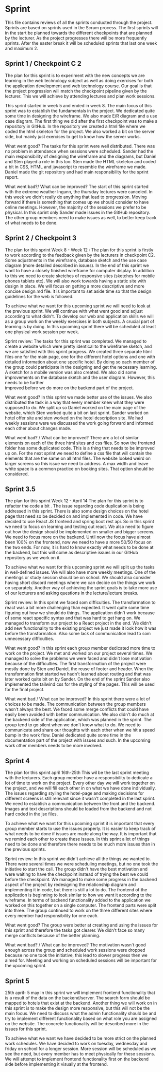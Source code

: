 # Sprint

This file contains reviews of all the sprints conducted through the project. Sprints are based on 
sprints used in the Scrum process. The first sprints will in the start be planned towards the different
checkpoints that are planned by the lecturer. As the project progresses there will be more frequently sprints.
After the easter break it will be scheduled sprints that last one week and maximum 2.

## Sprint 1 / Checkpoint C 2

The plan for this sprint is to experiment with the new concepts we are learning in the web technology subject as well as
doing exercises for both the application development and web technology course. Our goal is that the project progression
will match the checkpoint pipeline given by the lecturer. This we will achieve by attending lectures and plan work 
sessions.

This sprint started in week 5 and ended in week 8. The main focus of this sprint was to establish the fundamentals in 
the project. We dedicated quite some time in designing the wireframe. We also made E/R diagram and a use case diagram. 
The first thing we did after the first checkpoint was to make a repository in GitHub. In the repository we created a 
html file where we coded the html skeleton for the project. We also worked a bit on the server side, but mainly just 
exercises to get to know how the server works. 

What went good?
The tasks for this sprint were well distributed. There was no problem in attendance when sessions were scheduled. Sander 
had the main responsibility of designing the wireframe and the diagrams, but Daniel and Sten played a role in this too. 
Sten made the HTML skeleton and coded a bit in CSS, HTML and javascript to resemble the wireframe we made. Daniel made 
the git repository and had main responsibility for the sprint report.  

What went bad?/ What can be improved? 
The start of this sprint started with the extreme weather Ingunn, the thursday lectures were canceled. In this week we
didn't really do anything that lead to progression. Moving forward if there is something that comes up we should 
consider to have online meetings. However, the majority of the sessions we prefer to be physical. In this sprint only 
Sander made issues in the GitHub repository. The other group members need to make issues as well, to better keep 
track of what needs to be done.

## Sprint 2 / Checkpoint 3

The plan for this sprint Week 8 - Week 12 :
The plan for this sprint is firstly to work according to the feedback given by the lecturers in checkpoint C2. Some 
adjustments in the wireframe, database sketch and the use case diagram (more detailed described in issues). In the end
of this sprint we want to have a closely finished wireframe for computer display. In addition to this we need to create 
sketches of responsive sites (sketches for mobile phones tablets etc). We will also work towards having a static site 
with design in place. We will focus on getting a more descriptive and more concise design.md file. It is important to
set aside time so that the design guidelines for the web is followed.

To achieve what we want for this upcoming sprint we will need to look at the previous sprint. We will continue with what
went good and adjust according to what didn't. To develop our web and application skills we will as a group work on the
weekly exercises in both subjects. A crucial part of learning is by doing. In this upcoming sprint there will be 
scheduled at least one physical work session per week.    

Sprint review:
The tasks for this sprint was completed. We managed to create a website which were pretty identical to the wireframe 
sketch, and we are satisfied with this sprint progress. We created three separate html files one for the main page, one
for the different hotel options and one with detailed information about one specific hotel. By doing so each member of 
the group could participate in the designing and get the necessary learning. A sketch for a mobile version was also 
created. We also did some improvements on the database sketch and the user diagram. However, this needs to be further  
improved before we do more on the backend part of the project. 

What went good?
In this sprint we made better use of the issues. We also distributed the task in a way that every member knew what they
were supposed to do. We split up so Daniel worked on the main page of the website, which Sten worked quite a bit on last
sprint. Sander worked on hotel offer site and sten worked on the hotel description site. We had weekly sessions were we
discussed the work going forward and informed each other about changes made. 

What went bad? / What can be improved?
There are a lot of similar elements on each of the three html sites and css files. So now the frontend folder has some 
duplicated code. This is a thing that needs to be improved up on. For the next sprint we need to define a css file that 
will contain the elements that are the same on all html files. The website looked weird on larger screens so this issue
we need to address. A max width and leave white space is a common practice on booking sites. That option should be 
considered.

## Sprint 3.5 

The plan for this sprint Week 12 - April 14
The plan for this sprint is to refactor the code a bit . The issue regarding code duplication is being addressed in 
this sprint. There is also some design choices on the hotel page that need so be decided on and implemented in code. 
We have decided to use React JS frontend and spring boot rest api. So in this sprint we need to focus on learning and 
testing out react. We also need to figure out how the design should be implemented on smaller and bigger screens. 
We need to focus more on the backend. Until now the focus have almost been 100% on the frontend, now we need to have
a more 50/50 focus on the two ends. For now, it is hard to know exactly what needs to be done at the backend, but this 
will come as descriptive issues in our GitHub repository as we work on it.

To achieve what we want for this upcoming sprint we will split up the tasks in well-defined issues. We will also have 
more weekly meetings. One of the meetings or study session should be on school. We should also consider having short
discord meetings where we can decide on the things we work on separately. Another way of achieving the sprint goals is
to take more use of our lecturers and asking questions in the lecture/lecture breaks.  

Sprint review:
In this sprint we faced som difficulties. The transformation to react was a bit more challenging than expected. It went
quite some time figuring out how we should do things. The application didn't work because of some react specific syntax
and that was hard to get hang on. We managed to transform our project to a React project in the end. We didn't add new
functionality to the existing project we just made it look how it was before the transformation. Also some lack of 
communication lead to som unnecessary difficulties. 

What went good? 
In this sprint each group member dedicated more time to work on the project. We met and worked on our project several 
times. We managed to solve the problems we were faced and didn't lose motivation because of the difficulties. The first
transformation of the project were mostly done by Sten and Daniel, the reuse of footer and header. When the 
transformation first started we hadn't learned about routing and that was later worked quite bit on by Sander. On the 
end of the sprint Sander also implemented the tailwind css for the styling of the pages. This will be used for the final
project.

What went bad / What can be improved?
In this sprint there were a lot of choices to be made. The communication between the group members wasn't always the 
best. We faced some merge conflicts that could have easily been avoided with better communication. We also didn't do
much at the backend side of the application, which was planned in the sprint. The group tend to go silent when we don't 
know what to do. We need to communicate and share our thoughts with each other when we hit a speed bump in the work 
flow. Daniel dedicated quite some time in the documentation part of the project with issues and such. In the upcoming 
work other members needs to be more involved.

## Sprint 4

The plan for this sprint april 16th-25th
This wil be the last sprint meeting with the lecturers. Each group member have a responsibility to dedicate a lot of 
time to work on the project. Every other day we will work together on the project, and we will fill each other in on 
what we have done individually. The issues regarding styling the hotel-page and making decisions for different screens 
is still relevant since it wasn't completed in the last sprint. We need to establish a communication between the front 
and the backend. Images and text descriptions should be loaded from the backend and not hard coded in the jsx files.

To achieve what we want for this upcoming sprint it is important that every group member starts to use the issues 
properly. It is easier to keep track of what needs to be done if issues are made along the way. It is important
that we remind each other to create these issues. In this sprint a lot of things need to be done and therefore there 
needs to be much more issues than in the previous sprints. 

Sprint review: In this sprint we didn't achieve all the things we wanted to. There were several times we were scheduling
meetings, but no one took the initiative to start the call. The group  didn't have the best motivation and were
waiting to have the checkpoint instead of trying the best we could before the checkpoint. We managed to make some 
progress in the backend aspect of the project by redesigning the relationship diagram and implementing it in code, but 
there is still a lot to do. The frontend of the application is beginning to look similar to how we want it according to 
the wireframe. In terms of backend functionality added to the application we worked on this together on a single 
computer. The frontend parts were split into three. The group continued to work on the three different sites where every
member had responsibility for one each.

What went good?
The group were better at creating and using the issues for this sprint and therefore the tasks got clearer. We didn't 
face so many merge conflicts because of the better planning.

What went bad? / What can be improved?
The motivation wasn't good enough across the group and scheduled work sessions were dropped because no one took the 
initiative, this lead to slower progress then we aimed for. Meeting and working on scheduled sessions will be important
for the upcoming sprint.

## Sprint 5

25th april- 5 may
In this sprint we will implement frontend functionality that is a result of the data on the backend/server. The search 
form should be mapped to hotels that exist at the backend. Another thing we will work on in this sprint is to make the
design more responsive, but this will not be the main focus. We need to discuss what the admin functionality should be 
and try to implement different functionality based on what role you are assigned on the website. The concrete 
functionality will be described more in the issues for this sprint.

To achieve what we want we have decided to be more strict on the planned work schedules. We have decided to work on
tuesday, wednesday and friday on school for a longer session. More session will be scheduled as we see the need, but 
every member has to meet physically for these sessions. We will attempt to implement frontend functionality first on the
backend side before implementing it visually at the frontend.

